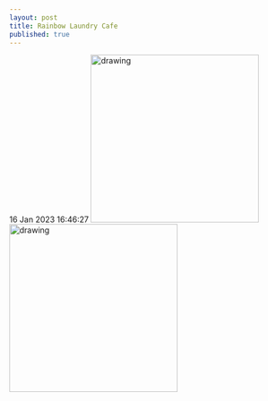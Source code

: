 ```yaml
---
layout: post
title: Rainbow Laundry Cafe
published: true
---
```

16 Jan 2023 16:46:27
<img src="https://drive.google.com/uc?export=view&id=" alt="drawing" width="300"/>
<img src="https://drive.google.com/uc?export=view&id=" alt="drawing" width="300"/>

